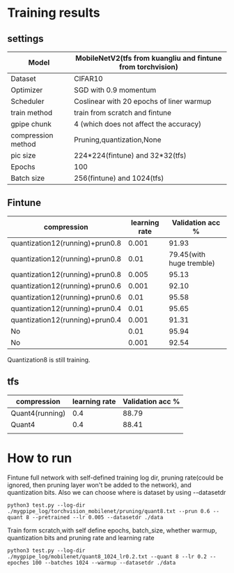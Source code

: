 # Training results

## settings

| Model              | MobileNetV2(tfs from kuangliu and fintune from torchvision) |
| ------------------ | ----------------------------------------------------------- |
| Dataset            | CIFAR10                                                     |
| Optimizer          | SGD with 0.9 momentum                                       |
| Scheduler          | Coslinear with 20 epochs of liner warmup                    |
| train method       | train from scratch and fintune                              |
| gpipe chunk        | 4 (which does not affect the accuracy)                      |
| compression method | Pruning,quantization,None                                   |
| pic size           | 224\*224(fintune) and 32\*32(tfs)                           |
| Epochs             | 100                                                         |
| Batch size         | 256(fintune) and 1024(tfs)                                  |

## Fintune

| compression                     | learning rate | Validation acc %         |
| ------------------------------- | ------------- | ------------------------ |
| quantization12(running)+prun0.8 | 0.001         | 91.93                    |
| quantization12(running)+prun0.8 | 0.01          | 79.45(with huge tremble) |
| quantization12(running)+prun0.8 | 0.005         | 95.13                    |
| quantization12(running)+prun0.6 | 0.001         | 92.10                    |
| quantization12(running)+prun0.6 | 0.01          | 95.58                    |
| quantization12(running)+prun0.4 | 0.01          | 95.65                    |
| quantization12(running)+prun0.4 | 0.001         | 91.31                    |
| No                              | 0.01          | 95.94                    |
| No                              | 0.001         | 92.54                    |

Quantization8 is still training.

## tfs

| compression     | learning rate | Validation acc % |
| --------------- | ------------- | ---------------- |
| Quant4(running) | 0.4           | 88.79            |
| Quant4          | 0.4           | 88.41            |
|                 |               |                  |

# How to run

Fintune full network with self-defined training log dir, pruning rate(could be ignored, then pruning layer won't be added to the network), and quantization bits. Also we can choose where is dataset by using --datasetdr 

```
python3 test.py --log-dir ./mygpipe_log/torchvision_mobilenet/pruning/quant8.txt --prun 0.6 --quant 8 --pretrained --lr 0.005 --datasetdr ./data
```

Train form scratch,with self define epochs, batch_size, whether warmup, quantization bits and pruning rate and learning rate

```
python3 test.py --log-dir ./mygpipe_log/mobilenet/quant8_1024_lr0.2.txt --quant 8 --lr 0.2 --epoches 100 --batches 1024 --warmup --datasetdr ./data
```

